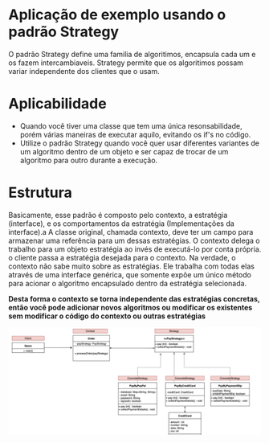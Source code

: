 # Aplicação de exemplo usando o **padrão Strategy**

O padrão Strategy define uma familia de algoritimos, encapsula cada um e os fazem intercambiaveis.
Strategy permite que os algoritimos possam variar independente dos clientes que o usam.

# Aplicabilidade

- Quando você tiver uma classe que tem uma única resonsabilidade, porém várias maneiras de executar aquilo,
evitando os if's no código.
- Utilize o padrão Strategy quando você quer usar diferentes variantes de um algoritmo dentro de um objeto e
ser capaz de trocar de um algoritmo para outro durante a execução.

# Estrutura

Basicamente, esse padrão é composto pelo contexto, a estratégia (interface), e os comportamentos da estratégia (Implementações da interface).a
A classe original, chamada contexto, deve ter um campo para armazenar uma referência para um dessas estratégias.
O contexto delega o trabalho para um objeto estratégia ao invés de executá-lo por conta própria. o cliente passa a
estratégia desejada para o contexto. Na verdade, o contexto não sabe muito sobre as estratégias.
Ele trabalha com todas elas através de uma interface genérica, que somente expõe um único método para acionar o
algoritmo encapsulado dentro da estratégia selecionada.

**Desta forma o contexto se torna independente das estratégias concretas, então você pode adicionar novos algoritmos ou
 modificar os existentes sem modificar o código do contexto ou outras estratégias**

 ![estrutura](docs/images/strategy_pattern.png)